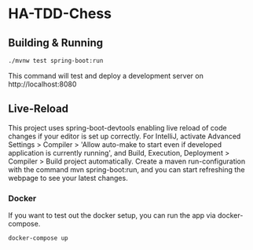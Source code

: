 # HA-TDD-Chess

## Building & Running

```bash
./mvnw test spring-boot:run
```

This command will test and deploy a development server on http://localhost:8080

## Live-Reload
This project uses spring-boot-devtools enabling live reload of code changes if your editor is set up correctly.
For IntelliJ, activate Advanced Settings > Compiler > 'Allow auto-make to start even if developed application is currently running', and Build, Execution, Deployment > Compiler > Build project automatically.
Create a maven run-configuration with the command mvn spring-boot:run, and you can start refreshing the webpage to see your latest changes.

### Docker
If you want to test out the docker setup, you can run the app via docker-compose.

```bash
docker-compose up
```